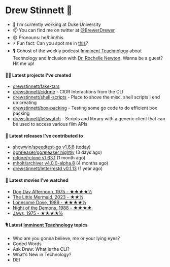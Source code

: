 
# Drew Stinnett 👋

- 🔭 I’m currently working at Duke University
- 📫 You can find me on twitter at [@BrewerDrewer](https://twitter.com/BrewerDrewer)
- 😄 Pronouns: he/him/his
- ⚡ Fun fact: Can you spot me in [this](https://www.youtube.com/watch?v=oL9WnB0qHBA)?
- 🎙 Cohost of the weekly podcast [Imminent Teachnology](https://podcast.imminentteachnology.com/) about Technology and Inclusion with [Dr. Rochelle Newton](https://www.linkedin.com/in/drrochellenewton/). Wanna be a guest? Hit me up!

#### 👨‍💻 Latest projects I've created
- [drewstinnett/fake-tars](https://github.com/drewstinnett/fake-tars)
- [drewstinnett/cidrme](https://github.com/drewstinnett/cidrme) - CIDR Interactions from the CLI
- [drewstinnett/shell-scripts](https://github.com/drewstinnett/shell-scripts) - Place to shove the misc. shell scripts I end up creating
- [drewstinnett/box-packing](https://github.com/drewstinnett/box-packing) - Testing some go code to do efficient box packing
- [drewstinnett/letswatch](https://github.com/drewstinnett/letswatch) - Scripts and library with a generic client that can be used to access various film APIs

#### 🚀 Latest releases I've contributed to
- [showwin/speedtest-go v1.6.6](https://github.com/showwin/speedtest-go/releases/tag/v1.6.6) (today)
- [goreleaser/goreleaser nightly](https://github.com/goreleaser/goreleaser/releases/tag/nightly) (3 days ago)
- [rclone/rclone v1.63.1](https://github.com/rclone/rclone/releases/tag/v1.63.1) (1 month ago)
- [mholt/archiver v4.0.0-alpha.8](https://github.com/mholt/archiver/releases/tag/v4.0.0-alpha.8) (4 months ago)
- [drewstinnett/letterrestd v0.1.13](https://github.com/drewstinnett/letterrestd/releases/tag/v0.1.13) (1 year ago)

#### 🍿 Latest movies I've watched
- [Dog Day Afternoon, 1975 - ★★★★½](https://letterboxd.com/mondodrew/film/dog-day-afternoon/)
- [The Little Mermaid, 2023 - ★★½](https://letterboxd.com/mondodrew/film/the-little-mermaid-2023/)
- [Lonesome Dove, 1989 - ★★★★½](https://letterboxd.com/mondodrew/film/lonesome-dove/)
- [Night of the Demons, 1988 - ★★★★](https://letterboxd.com/mondodrew/film/night-of-the-demons/1/)
- [Jaws, 1975 - ★★★★½](https://letterboxd.com/mondodrew/film/jaws/)

#### 🎙 Latest [Imminent Teachnology](https://podcast.imminentteachnology.com/) topics
- Who are you gonna believe, me or your lying eyes?
- Coded Words
- Ask Drew: What is the CLI?
- What&#39;s New in Technology?
- DEI
